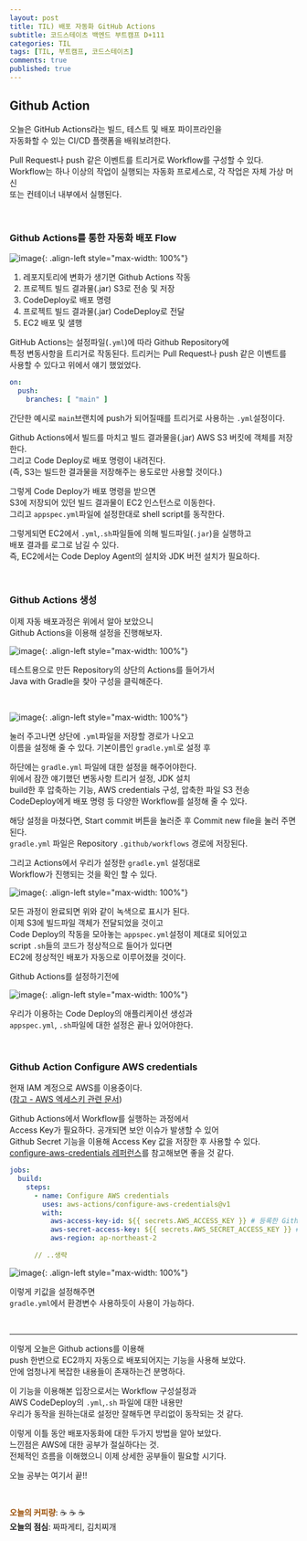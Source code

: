 ```yaml
---
layout: post
title: TIL) 배포 자동화 GitHub Actions
subtitle: 코드스테이츠 백엔드 부트캠프 D+111
categories: TIL
tags: [TIL, 부트캠프, 코드스테이츠]
comments: true
published: true
---
```



## Github Action  

오늘은 GitHub Actions라는 빌드, 테스트 및 배포 파이프라인을  
자동화할 수 있는 CI/CD 플랫폼을 배워보려한다.  

Pull Request나 push 같은 이벤트를 트리거로 Workflow를 구성할 수 있다.  
Workflow는 하나 이상의 작업이 실행되는 자동화 프로세스로, 각 작업은 자체 가상 머신  
또는 컨테이너 내부에서 실행된다.  

<br/>

### Github Actions를 통한 자동화 배포 Flow

![image](https://lh3.googleusercontent.com/u/0/drive-viewer/AFDK6gNS7vEzt0Vzp4__CH13v9LcmDTz7WAHn3CuXNw2JbEdcTd0Rlim8mfhT_8BX6KokJ4pPfSp7XLuV-zHGrM6KAUkfRwPag=w1920-h921){: .align-left style="max-width: 100%"}

1. 레포지토리에 변화가 생기면 Github Actions 작동
2. 프로젝트 빌드 결과물(.jar) S3로 전송 및 저장
3. CodeDeploy로 배포 명령
4. 프로젝트 빌드 결과물(.jar) CodeDeploy로 전달
5. EC2 배포 및 샐행

GitHub Actions는 설정파일(`.yml`)에 따라 Github Repository에  
특정 변동사항을 트리거로 작동된다. 트리커는 Pull Request나 push 같은 이벤트를  
사용할 수 있다고 위에서 얘기 했었었다.  
```yaml
on:
  push:
    branches: [ "main" ]
```  
간단한 예시로 `main`브랜치에 push가 되어질때를 트리거로 사용하는 `.yml`설정이다.  

Github Actions에서 빌드를 마치고 빌드 결과물을(.jar)  AWS S3 버킷에 객체를 저장한다.  
그리고 Code Deploy로 배포 명령이 내려진다.  
(즉, S3는 빌드한 결과물을 저장해주는 용도로만 사용할 것이다.)  

그렇게 Code Deploy가 배포 명령을 받으면  
S3에 저장되어 있던 빌드 결과물이 EC2 인스턴스로 이동한다.  
그리고 `appspec.yml`파일에 설정한대로 shell script를 동작한다.  

그렇게되면 EC2에서 `.yml`,`.sh`파일들에 의해 빌드파일(`.jar`)을 실행하고  
배포 결과를 로그로 남길 수 있다.  
즉, EC2에서는 Code Deploy Agent의 설치와 JDK 버전 설치가 필요하다.

<br/>

### Github Actions 생성  
이제 자동 배포과정은 위에서 알아 보았으니  
Github Actions을 이용해 설정을 진행해보자.


![image](https://lh3.googleusercontent.com/u/0/drive-viewer/AFDK6gMYNPG-u6wiQkjifVTjEQoKHtaBipydSZPQKgyZx0rYIcuXUSkJSallw1_50L0eTN2PolpzM0LN3Iq-53XpaeOGc0RISQ=w1920-h921){: .align-left style="max-width: 100%"}

테스트용으로 만든 Repository의 상단의 Actions를 들어가서  
Java with Gradle을 찾아 구성을 클릭해준다.


<br/>


![image](https://lh3.googleusercontent.com/u/0/drive-viewer/AFDK6gM5ES3mIxRbG_7Tv7xj6t5VmlwijcfF3hNJE-Y-6LL5Ho0UW-ryp83Wv09WSYX_zmL1A_yXR83yC5j1CYsvj7RGrvxRzw=w1920-h921){: .align-left style="max-width: 100%"}

눌러 주고나면 상단에 `.yml`파일을 저장할 경로가 나오고  
이름을 설정해 줄 수 있다. 기본이름인 `gradle.yml`로 설정 후  

하단에는 `gradle.yml` 파일에 대한 설정을 해주어야한다.  
위에서 잠깐 얘기했던 변동사항 트리거 설정, JDK 설치  
build한 후 압축하는 기능, AWS credentials 구성, 압축한 파일 S3 전송  
CodeDeploy에게 배포 명령 등 다양한 Workflow를 설정해 줄 수 있다.  

해당 설정을 마쳤다면, Start commit 버튼을 눌러준 후 Commit new file을 눌러 주면 된다.   
`gradle.yml` 파일은 Repository `.github/workflows` 경로에 저장된다.  

그리고 Actions에서 우리가 설정한 `gradle.yml` 설정대로  
Workflow가 진행되는 것을 확인 할 수 있다.


![image](https://lh3.googleusercontent.com/u/0/drive-viewer/AFDK6gN_vA2swoIsKid0hpogGa6K3M2HJBTtXm-GDj3Jgd5XETM9wAWdxUNkQyJXVJNWW3jWBSsFBStT6Zi3nWTmNAZJ_xD8mQ=w1920-h921){: .align-left style="max-width: 100%"}

모든 과정이 완료되면 위와 같이 녹색으로 표시가 된다.  
이제 S3에 빌드파일 객체가 전달되었을 것이고  
Code Deploy의 작동을 모아놓는 `appspec.yml`설정이 제대로 되어있고  
script `.sh`들의 코드가 정상적으로 들어가 있다면  
EC2에 정상적인 배포가 자동으로 이루어졌을 것이다.

Github Actions를 설정하기전에

![image](https://lh3.googleusercontent.com/u/0/drive-viewer/AFDK6gOCCMyhm1hmET_5cP4ljHyaJO7PsnSF7BHDYz2UDXIXk_bnHjHRXcJiInrmSFkwX5vihtTEAlXthho-aq2hznZ2WicsZw=w1304-h921){: .align-left style="max-width: 100%"}

우리가 이용하는 Code Deploy의 애플리케이션 생성과  
`appspec.yml`, `.sh`파일에 대한 설정은 끝나 있어야한다.


<br/>

### Github Action Configure AWS credentials

현재 IAM 계정으로 AWS를 이용중이다.  
([참고 - AWS 엑세스키 관련 문서])

Github Actions에서 Workflow를 실행하는 과정에서  
Access Key가 필요하다. 공개되면 보안 이슈가 발생할 수 있어  
Github Secret 기능을 이용해 Access Key 값을 저장한 후 사용할 수 있다.  
[configure-aws-credentials 레퍼런스]를 참고해보면 좋을 것 같다.

```yaml
jobs:
  build:
    steps:      
      - name: Configure AWS credentials
        uses: aws-actions/configure-aws-credentials@v1
        with:
          aws-access-key-id: ${{ secrets.AWS_ACCESS_KEY }} # 등록한 Github Secret
          aws-secret-access-key: ${{ secrets.AWS_SECRET_ACCESS_KEY }} # 등록한 Github Secret
          aws-region: ap-northeast-2
     
      // ..생략
```
![image](https://lh3.googleusercontent.com/u/0/drive-viewer/AFDK6gNUWS9aAZNZWUWqRYoX-BwmSLb-6gQk_20nb6IINmQUT2KAzI4lG5iZRNsAOzd0bseG1KReKyflHyumA-PfLlni5ijXrA=w1920-h921){: .align-left style="max-width: 100%"}

이렇게 키값을 설정해주면  
`gradle.yml`에서 환경변수 사용하듯이 사용이 가능하다.


<br/>  

[참고 - AWS 엑세스키 관련 문서]: https://docs.aws.amazon.com/ko_kr/powershell/latest/userguide/pstools-appendix-sign-up.html
[configure-aws-credentials 레퍼런스]:https://github.com/aws-actions/configure-aws-credentials

---

이렇게 오늘은 Github actions를 이용해  
push 한번으로 EC2까지 자동으로 배포되어지는 기능을 사용해 보았다.  
안에 엄청나게 복잡한 내용들이 존재하는건 분명하다.  

이 기능을 이용해본 입장으로서는 Workflow 구성설정과  
AWS CodeDeploy의 `.yml`,`.sh` 파일에 대한 내용만  
우리가 동작을 원하는대로 설정만 잘해두면 무리없이 동작되는 것 같다.

이렇게 이틀 동안 배포자동화에 대한 두가지 방법을 알아 보았다.  
느낀점은 AWS에 대한 공부가 절실하다는 것.  
전체적인 흐름을 이해했으니 이제 상세한 공부들이 필요할 시기다.  

오늘 공부는 여기서 끝!!



<br/>  

<span style="color:#994C00">**오늘의 커피량**</span>: ☕️ ☕️ ☕️  
**오늘의 점심**: 짜파게티, 김치찌개